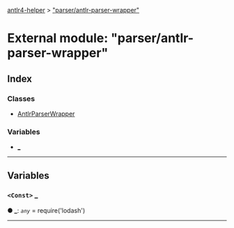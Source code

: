 [antlr4-helper](../README.md) > ["parser/antlr-parser-wrapper"](../modules/_parser_antlr_parser_wrapper_.md)

# External module: "parser/antlr-parser-wrapper"

## Index

### Classes

* [AntlrParserWrapper](../classes/_parser_antlr_parser_wrapper_.antlrparserwrapper.md)

### Variables

* [_](_parser_antlr_parser_wrapper_.md#_)

---

## Variables

<a id="_"></a>

### `<Const>` _

**● _**: *`any`* =  require('lodash')

___

